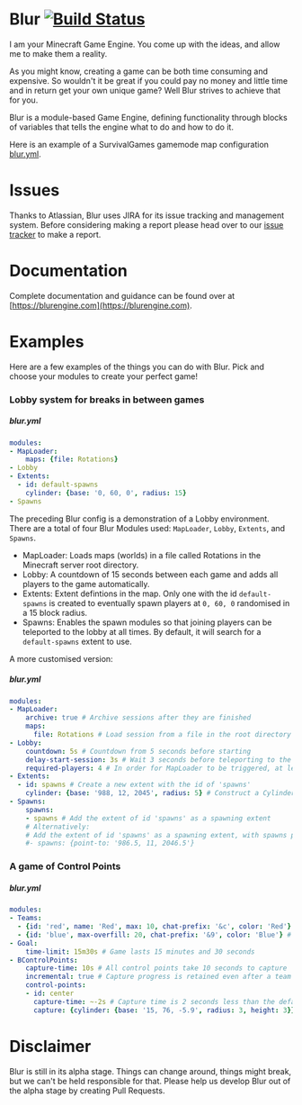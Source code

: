 # Blur [![Build Status](https://ci.drtshock.net/buildStatus/icon?job=Blur)](https://ci.drtshock.net/job/Blur/) 
I am your Minecraft Game Engine. You come up with the ideas, and allow me to make them a reality.

As you might know, creating a game can be both time consuming and expensive. So wouldn't it be great if you could pay no money and little time and in return get your own unique game? Well Blur strives to achieve that for you.

Blur is a module-based Game Engine, defining functionality through blocks of variables that tells the engine what to do and how to do it.

Here is an example of a SurvivalGames gamemode map configuration [blur.yml](https://gist.github.com/SupaHam/286b137f4cfc17d9e549).

# Issues
Thanks to Atlassian, Blur uses JIRA for its issue tracking and management system. Before considering making a report please head over to our [issue
tracker](https://blurengine.atlassian.net/) to make a report.

# Documentation
Complete documentation and guidance can be found over at [https://blurengine.com](https://blurengine.com).

# Examples
Here are a few examples of the things you can do with Blur. Pick and choose your modules to create your perfect game!

### Lobby system for breaks in between games
##### blur.yml
```yaml
modules:
- MapLoader:
    maps: {file: Rotations}
- Lobby
- Extents:
  - id: default-spawns
    cylinder: {base: '0, 60, 0', radius: 15}
- Spawns
```
The preceding Blur config is a demonstration of a Lobby environment. There are a total of four Blur Modules used: `MapLoader`, `Lobby`, `Extents`, and `Spawns`.
- MapLoader: Loads maps (worlds) in a file called Rotations in the Minecraft server root directory.
- Lobby: A countdown of 15 seconds between each game and adds all players to the game automatically.
- Extents: Extent defintions in the map. Only one with the id `default-spawns` is created to eventually spawn players at `0, 60, 0` randomised in a 15 block radius.
- Spawns: Enables the spawn modules so that joining players can be teleported to the lobby at all times. By default, it will search for a `default-spawns` extent to use.

A more customised version:
##### blur.yml
```yaml
modules:
- MapLoader:
    archive: true # Archive sessions after they are finished
    maps:
      file: Rotations # Load session from a file in the root directory called Rotations
- Lobby:
    countdown: 5s # Countdown from 5 seconds before starting
    delay-start-session: 3s # Wait 3 seconds before teleporting to the session
    required-players: 4 # In order for MapLoader to be triggered, at least 4 players must be online.
- Extents:
  - id: spawns # Create a new extent with the id of 'spawns'
    cylinder: {base: '988, 12, 2045', radius: 5} # Construct a Cylinder at 988, 12, 2045 with the radius of 5 and height of 1
- Spawns:
    spawns:
    - spawns # Add the extent of id 'spawns' as a spawning extent
    # Alternatively:
    # Add the extent of id 'spawns' as a spawning extent, with spawns pointing towards 986.5, 11, 2046.5
    #- spawns: {point-to: '986.5, 11, 2046.5'}
```

### A game of Control Points
##### blur.yml
```yaml
modules:
- Teams:
  - {id: 'red', name: 'Red', max: 10, chat-prefix: '&c', color: 'Red'} # Red team with a soft maximum 10 slots.
  - {id: 'blue', max-overfill: 20, chat-prefix: '&9', color: 'Blue'} # Blue team with an absolute maximum of 20 slots.
- Goal:
    time-limit: 15m30s # Game lasts 15 minutes and 30 seconds
- BControlPoints:
    capture-time: 10s # All control points take 10 seconds to capture
    incremental: true # Capture progress is retained even after a team stops capturing the control point
    control-points:
    - id: center
      capture-time: ~-2s # Capture time is 2 seconds less than the default (defined above)
      capture: {cylinder: {base: '15, 76, -5.9', radius: 3, height: 3}} # Cylinder at 15, 76, -5.9 with a radius of 3 and height of 3
```

# Disclaimer
Blur is still in its alpha stage. Things can change around, things might break, but we can't be held responsible for that. Please help us develop Blur
out of the alpha stage by creating Pull Requests.
